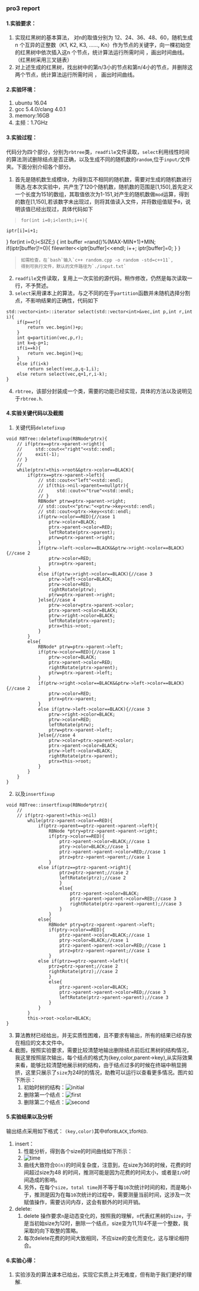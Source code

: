 ### pro3 report
#### 1.实验要求：
1. 实现红黑树的基本算法， 对n的取值分别为 12、24、36、48、60，随机生成n 个互异的正整数（K1, K2, K3, ……, Kn）作为节点的关键字，向一棵初始空的红黑树中依次插入这n 个节点，统计算法运行所需时间 ，画出时间曲线。（红黑树采用三叉链表）
2. 对上述生成的红黑树，找出树中的第n/3小的节点和第n/4小的节点，并删除这两个节点，统计算法运行所需时间 ， 画出时间曲线。

#### 2.实验环境：
1. ubuntu 16.04
2. gcc 5.4.0/clang 4.0.1
3. memory:16GB
4. 主频：1.7GHz

#### 3.实验过程：
代码分为四个部分，分别为`rbtree`类，`readfile`文件读取，`select`利用线性时间的算法测试删除结点是否正确，以及生成不同的随机数的`random`,位于`input/`文件夹。下面分别介绍各个部分。
1. 首先是随机数生成模块，为得到互不相同的随机数，需要对生成的随机数进行筛选.在本次实验中，共产生了120个随机数，随机数的范围是[1,150],首先定义一个长度为151的数组，其取值依次为1-151,对产生的随机数做`mod`运算，得到的数在[1,150],若该数字未出现过，则将其值读入文件，并将数组值赋予`0`，说明该值已经出现过，具体代码如下
>```
> for(int i=0;i<lenth;i++){
    iptr[i]=i+1;
}
for(int i=0;i<SIZE;)
{
  int buffer =rand()%(MAX-MIN+1)+MIN;
  if(iptr[buffer]!=0){
      filewriter<<iptr[buffer]<<endl;
      i++;
      iptr[buffer]=0;
  }
}
> ```
> 如需检查，在`bash`输入`c++ random.cpp -o random -std=c++11`,
> 得到可执行文件，默认的文件路径为`./input.txt`
2. `readfile`文件读取，复用上一次实验的源代码，稍作修改，仍然是每次读取一行，不予赘述。
3. `select`采用课本上的算法，与之不同的在于`partition`函数并未随机选择分割点，不影响结果的正确性，代码如下
```
std::vector<int>::iterator select(std::vector<int>&vec,int p,int r,int i){
    if(p==r){
        return vec.begin()+p;
    }
    int q=partition(vec,p,r);
    int k=q-p+1;
    if(i==k){
        return vec.begin()+q;
    }
    else if(i<k)
        return select(vec,p,q-1,i);
    else return select(vec,q+1,r,i-k);
}
```
4. `rbtree`，该部分封装成一个类，需要的功能已经实现，具体的方法以及说明见于`rbtree.h`.

#### 4.实验关键代码以及截图
1. 关键代码`deletefixup`
```
void RBTree::deletefixup(RBNode*ptrx){
    // if(ptrx==ptrx->parent->right){
    //     std::cout<<"right"<<std::endl;
    //     exit(-1);
    // }
    //
    while(ptrx!=this->root&&ptrx->color==BLACK){
        if(ptrx==ptrx->parent->left){
            // std::cout<<"left"<<std::endl;
            // if(this->nil->parent==nullptr){
            //     std::cout<<"true"<<std::endl;
            // }
            RBNode* ptrw=ptrx->parent->right;
            // std::cout<<"ptrw:"<<ptrw->key<<std::endl;
            // std::cout<<ptrx->key<<std::endl;
            if(ptrw->color==RED){//case 1
                ptrw->color=BLACK;
                ptrx->parent->color=RED;
                leftRotate(ptrx->parent);
                ptrw=ptrx->parent->right;
            }
            if(ptrw->left->color==BLACK&&ptrw->right->color==BLACK){//case 2
                ptrw->color=RED;
                ptrx=ptrx->parent;
            }
            else if(ptrw->right->color==BLACK){//case 3
                ptrw->left->color=BLACK;
                ptrw->color=RED;
                rightRotate(ptrw);
                ptrw=ptrx->parent->right;
            }else{//case 4
                ptrw->color=ptrx->parent->color;
                ptrx->parent->color=BLACK;
                ptrw->right->color=BLACK;
                leftRotate(ptrx->parent);
                ptrx=this->root;
            }
        }
        else{
            RBNode* ptrw=ptrx->parent->left;
            if(ptrw->color==RED){//case 1
                ptrw->color=BLACK;
                ptrx->parent->color=RED;
                rightRotate(ptrx->parent);
                ptrw=ptrx->parent->left;
            }
            if(ptrw->right->color==BLACK&&ptrw->left->color==BLACK){//case 2
                ptrw->color=RED;
                ptrx=ptrx->parent;
            }
            else if(ptrw->left->color==BLACK){//case 3
                ptrw->right->color=BLACK;
                ptrw->color=RED;
                leftRotate(ptrw);
                ptrw=ptrx->parent->left;
            }else{//case 4
                ptrw->color=ptrx->parent->color;
                ptrx->parent->color=BLACK;
                ptrw->left->color=BLACK;
                rightRotate(ptrx->parent);
                ptrx=this->root;
            }
        }
    }
}
```
2. 以及`insertfixup`
```
void RBTree::insertfixup(RBNode*ptrz){
    //
    // if(ptrz->parent!=this->nil)
        while(ptrz->parent->color==RED){
            if(ptrz->parent==ptrz->parent->parent->left){
                RBNode *ptry=ptrz->parent->parent->right;
                if(ptry->color==RED){
                    ptrz->parent->color=BLACK;//case 1
                    ptry->color=BLACK;//case 1
                    ptrz->parent->parent->color=RED;//case 1
                    ptrz=ptrz->parent->parent;//case 1
                }
            else if(ptrz==ptrz->parent->right){
                    ptrz=ptrz->parent;//case 2
                    leftRotate(ptrz);//case 2
                    }
                    else{
                        ptrz->parent->color=BLACK;
                        ptrz->parent->parent->color=RED;//case 3
                        rightRotate(ptrz->parent->parent);//case 3
                    }
                }
            else{
                RBNode* ptry=ptrz->parent->parent->left;
                if(ptry->color==RED){
                    ptrz->parent->color=BLACK;//case 1
                    ptry->color=BLACK;//case 1
                    ptrz->parent->parent->color=RED;//case 1
                    ptrz=ptrz->parent->parent;//case 1
                }
            else if(ptrz==ptrz->parent->left){
                ptrz=ptrz->parent;//case 2
                rightRotate(ptrz);//case 2
                }
                else{
                    ptrz->parent->color=BLACK;
                    ptrz->parent->parent->color=RED;//case 3
                    leftRotate(ptrz->parent->parent);//case 3
                }
            }
        }
        this->root->color=BLACK;
}
```
3. 算法教材已经给出，并无实质性困难，且不要求有输出，所有的结果已经存放在相应的文本文件中。
4. 截图，按照实验要求，需要比较清楚地输出删除结点前后红黑树的结构情况，我这里按照层次输出，每个结点的格式为(key,color,parent->key),从实际效果来看，能够比较清楚地展示树的结构，由于结点过多的时候在终端中稍显拥挤，这里只展示了`size`为24时的情况，助教可以运行以查看更多情况。图片如下所示：
    1. 初始时树的结构：![initial](initial.png)
    2. 删除第一个结点：![first](first.png)
    3. 删除第二个结点：![second](second.png)

#### 5.实验结果以及分析
输出结点采用如下格式：
`(key,color)`其中`0`for`BLACK`,`1`for`RED`.
1. insert：
    1. 性能分析，得到各个size的时间曲线如下所示：
    2. ![time](1.png)
    3. 曲线大致符合`O(n)`的时间复杂度，注意到，在size为36的时候，花费的时间超过size为48 的时间，推测可能是因为花费的时间太小，或者是`I/O`时间造成的影响。
    4. 另外，在每个`size`，`total time`并不等于每`10`次统计时间的和，而是略小于，推测是因为在每`10`次统计的过程中，需要测量当前时间，这涉及一次赋值操作，需要访问内存，这会有额外的时间开销。
2. delete:
    1. delete 操作要求`n`是动态变化的，按照我的理解，`n`代表红黑树的`size`，于是当初始size为12时，删除一个结点，size变为11,11/4不是一个整数，我采取的向下取整的策略。
    2. 每次delete花费的时间大致相同，不应size的变化而变化，这与理论相符合。

#### 6.实验心得：
1. 实验涉及的算法课本已给出，实现它实质上并无难度，但有助于我们更好的理解.
